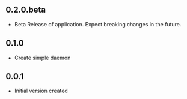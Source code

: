 ## 0.2.0.beta
- Beta Release of application. Expect breaking changes in the future.

## 0.1.0
- Create simple daemon

## 0.0.1
- Initial version created